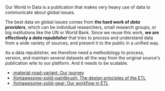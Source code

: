 Our World in Data is a publication that makes very heavy use of data to communicate about global issues.

The best data on global issues comes from **the hard work of _data providers_**, which can be individual researchers, small research groups, or big institutions like the UN or World Bank. Since we reuse this work, **we are effectively a _data republisher_** that tries to process and understand data from a wide variety of sources, and present it to the public in a unified way.

As a data republisher, we therefore need a methodology to process, version, and maintain several datasets all the way from the original source's publication wite to our platform. And it needs to be scalable.
<!--
We've had [our own journey](our-journey) in the search for this methodology for some time, which has now converged into what we know as the ETL. In this section we describe [its design principles](design), our [workflow](workflow/index.md).
Learn more about our architecture in the following sections: -->

<div class="grid cards" markdown>

- [:material-road-variant: Our journey](our-journey)
- [:fontawesome-solid-paintbrush: The design principles of the ETL](design/compute-graph/index.md)
- [:fontawesome-solid-gear: Our workflow in ETL](workflow/index.md)
</div>
